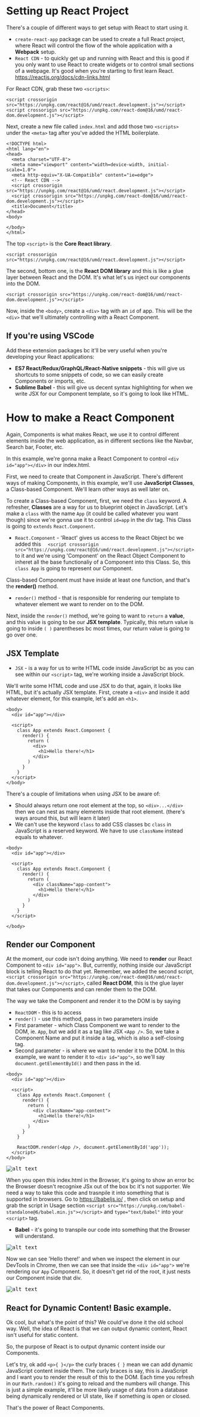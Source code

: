# Setting up React Project

There's a couple of different ways to get setup with React to start using it. 

* ```create-react-app``` package can be used to create a full React project, where React will control the flow of the whole application with a **Webpack** setup.
* ```React CDN``` - to quickly get up and running with React and this is good if you only want to use React to create widgets or to control small sections of a webpage. It's good when you're starting to first learn React. https://reactjs.org/docs/cdn-links.html

For React CDN, grab these two ```<scripts>```:

```
<script crossorigin src="https://unpkg.com/react@16/umd/react.development.js"></script>
<script crossorigin src="https://unpkg.com/react-dom@16/umd/react-dom.development.js"></script>
```

Next, create a new file called ```index.html``` and add those two ```<scripts>``` under the ```<meta>``` tag after you've added the HTML boilerplate.

```
<!DOCTYPE html>
<html lang="en">
<head>
  <meta charset="UTF-8">
  <meta name="viewport" content="width=device-width, initial-scale=1.0">
  <meta http-equiv="X-UA-Compatible" content="ie=edge">
  <!-- React CDN -->
  <script crossorigin src="https://unpkg.com/react@16/umd/react.development.js"></script>
  <script crossorigin src="https://unpkg.com/react-dom@16/umd/react-dom.development.js"></script>
  <title>Document</title>
</head>
<body>
  
</body>
</html>
```

The top ```<script>``` is the **Core React library**.

```
<script crossorigin src="https://unpkg.com/react@16/umd/react.development.js"></script>
```

The second, bottom one, is the **React DOM library** and this is like a glue layer between React and the DOM. It's what let's us inject our components into the DOM.

```
<script crossorigin src="https://unpkg.com/react-dom@16/umd/react-dom.development.js"></script>
```

Now, inside the ```<body>```, create a ```<div>``` tag with an ```id``` of app. This will be the ```<div>``` that we'll ultimately controlling with a React Component.

## If you're using VSCode

Add these extension packages bc it'll be very useful when you're developing your React applications:

* **ES7 React/Redux/GraphQL/React-Native snippets** - this will give us shortcuts to some snippets of code, so we can easily create Components or imports, etc.
* **Sublime Babel** - this will give us decent syntax highlighting for when we write JSX for our Component template, so it's going to look like HTML.

# How to make a React Component

Again, Components is what makes React, we use it to control different elements inside the web application, as in different sections like the Navbar, Search bar, Footer, etc.

In this example, we're gonna make a React Component to control ```<div id="app"></div>``` in our index.html.

First, we need to create that Component in JavaScript. There's different ways of making Components, in this example, we'll use **JavaScript Classes**, a Class-based Component. We'll learn other ways as well later on.

To create a Class-based Component, first, we need the ```class``` keyword. A refresher, **Classes** are a way for us to blueprint object in JavaScript. Let's make a ```class``` with the name ```App``` (it could be called whatever you want though) since we're gonna use it to control ```id=app``` in the div tag. This Class is going to ```extends``` ```React.Component```.

* ```React.Component``` - 'React' gives us access to the React Object bc we added this ```  <script crossorigin src="https://unpkg.com/react@16/umd/react.development.js"></script>``` to it and we're using 'Component' on the React Object Component to inheret all the base functionaliy of a Component into this Class. So, this ```class App``` is going to represent our Component.

Class-based Component must have inside at least one function, and that's the **render()** method.

* ```render()``` method - that is responsible for rendering our template to whatever element we want to render on to the DOM.

Next, inside the ```render()``` method, we're going to want to ```return``` a **value**, and this value is going to be our **JSX template**. Typically, this return value is going to inside ```( )``` parentheses bc most times, our return value is going to go over one.

## JSX Template

* ```JSX``` - is a way for us to write HTML code inside JavaScript bc as you can see within our ```<script>``` tag, we're working inside a JavaScript block. 

We'll write some HTML code and use JSX to do that, again, it looks like HTML, but it's actually JSX template. First, create a ```<div>``` and inside it add whatever element, for this example, let's add an ```<h1>```.

```
<body>
  <div id="app"></div>

  <script>
    class App extends React.Component {
      render() {
        return (
          <div>
            <h1>Hello there!</h1>
          </div>
        )
      }
    }
  </script>
</body>
```

There's a couple of limitations when using JSX to be aware of:
* Should always return one root element at the top, so ```<div>...</div>``` then we can nest as many elements inside that root element. (there's ways around this, but will learn it later)
* We can't use the keyword ```class``` to add CSS classes bc ```class``` in JavaScript is a reserved keyword. We have to use ```className``` instead equals to whatever. 

```
<body>
  <div id="app"></div>

  <script>
    class App extends React.Component {
      render() {
        return (
          <div className="app-content">
            <h1>Hello there!</h1>
          </div>
        )
      }
    }
  </script>

</body>
```

## Render our Component

At the moment, our code isn't doing anything. We need to **render** our React Component to ```<div id="app">```. But, currently, nothing inside our JavaScript block is telling React to do that yet. Remember, we added the second script, ```<script crossorigin src="https://unpkg.com/react-dom@16/umd/react-dom.development.js"></script>```, called **React DOM**, this is the glue layer that takes our Components and can render them to the DOM.

The way we take the Component and render it to the DOM is by saying

* ```ReactDOM```  - this is to access
* ```render()``` - use this method, pass in two parameters inside
* First parameter - which Class Component we want to render to the DOM, ie. ```App```, but we add it as a tag like JSX ```<App />```. So, we take a Component Name and put it inside a tag, which is also a self-closing tag.
* Second parameter - is where we want to render it to the DOM. In this example, we want to render it to ```<div id="app">```, so we'll say ```document.getElementById()``` and then pass in the id.

```
<body>
  <div id="app"></div>

  <script>
    class App extends React.Component {
      render() {
        return (
          <div className="app-content">
            <h1>Hello there!</h1>
          </div>
        )
      }
    }

    ReactDOM.render(<App />, document.getElementById('app'));
  </script>
</body>
```

<kbd>![alt text](img/error.png "screenshot")</kbd>

When you open this index.html in the Browser, it's going to show an error bc the Browser doesn't recognixe JSx out of the box bc it's not supporter. We need a way to take this code and trasnpile it into something that is supported in browsers. Go to https://babeljs.io/ , then click on setup and grab the script in Usage section ```<script src="https://unpkg.com/babel-standalone@6/babel.min.js"></script>``` and ```type="text/babel"``` into your ```<script>``` tag.

* **Babel** - it's going to transpile our code into something that the Browser will understand.

<kbd>![alt text](img/babel.png "screenshot")</kbd>

Now we can see 'Hello there!' and when we inspect the element in our DevTools in Chrome, then we can see that inside the ```<div id="app">``` we're rendering our ```App``` Component. So, it doesn't get rid of the root, it just nests our Component inside that div.

<kbd>![alt text](img/render.png "screenshot")</kbd>

## React for Dynamic Content! Basic example.

Ok cool, but what's the point of this? We could've done it the old school way. Well, the idea of React is that we can output dynamic content, React isn't useful for static content.

So, the purpose of React is to output dynamic content inside our Components.

Let's try, ok add ```<p>{ }</p>``` the curly braces ```{ }``` mean we can add dynamic JavaScript content inside them. The curly braces is say, this is JavaScript and I want you to render the result of this to the DOM. Each time you refresh in our ```Math.random()``` it's going to reload and the numbers will change. This is just a simple example, it'll be more likely usage of data from a database being dynamically rendered or UI state, like if something is open or closed.

That's the power of React Components.